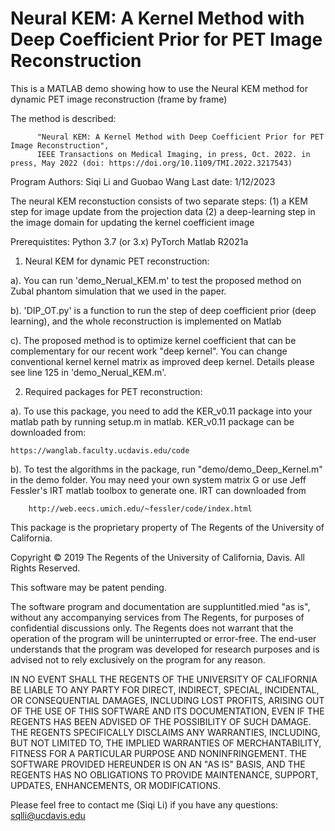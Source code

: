 # Neural KEM: A Kernel Method with Deep Coefficient Prior for PET Image Reconstruction

This is a MATLAB demo showing how to use the Neural KEM method for dynamic PET image reconstruction (frame by frame)

The method is described:

          "Neural KEM: A Kernel Method with Deep Coefficient Prior for PET Image Reconstruction", 
          IEEE Transactions on Medical Imaging, in press, Oct. 2022. in press, May 2022 (doi: https://doi.org/10.1109/TMI.2022.3217543)

Program Authors: Siqi Li and Guobao Wang
Last date: 1/12/2023

The neural KEM reconstuction consists of two separate steps: 
(1) a KEM step for image update from the projection data
(2) a deep-learning step in the image domain for updating the kernel coefficient image


Prerequistites:
	Python 3.7 (or 3.x)
	PyTorch
	Matlab R2021a


1. Neural KEM for dynamic PET reconstruction:

a). 	You can run 'demo_Nerual_KEM.m' to test the proposed method on Zubal phantom simulation that we used in the paper.

b).	'DIP_OT.py' is a function to run the step of deep coefficient prior (deep learning), and the whole reconstruction is implemented on Matlab

c).	The proposed method is to optimize kernel coefficient that can be complementary for our recent work "deep kernel". You can change conventional kernel 
	kernel matrix as improved deep kernel. Details please see line 125 in 'demo_Nerual_KEM.m'.

2. Required packages for PET reconstruction:

a).	To use this package, you need to add the KER_v0.11 package into your matlab path by
  	running setup.m in matlab. KER_v0.11 package can be downloaded from:

	https://wanglab.faculty.ucdavis.edu/code

b).	To test the algorithms in the package, run "demo/demo_Deep_Kernel.m" in the demo folder. You
  	may need your own system matrix G or use Jeff Fessler's IRT matlab toolbox to 
  	generate one. IRT can downloaded from 
  
      	http://web.eecs.umich.edu/~fessler/code/index.html

This package is the proprietary property of The Regents of the University of California.
 
Copyright © 2019 The Regents of the University of California, Davis. 
All Rights Reserved. 
 
This software may be patent pending.
 
The software program and documentation are suppluntitled.mied "as is", without any 
accompanying services from The Regents, for purposes of confidential discussions 
only. The Regents does not warrant that the operation of the program will be 
uninterrupted or error-free. The end-user understands that the program was 
developed for research purposes and is advised not to rely exclusively on 
the program for any reason.
 
IN NO EVENT SHALL THE REGENTS OF THE UNIVERSITY OF CALIFORNIA BE LIABLE TO ANY
PARTY FOR DIRECT, INDIRECT, SPECIAL, INCIDENTAL, OR CONSEQUENTIAL DAMAGES, 
INCLUDING LOST PROFITS, ARISING OUT OF THE USE OF THIS SOFTWARE AND ITS DOCUMENTATION, 
EVEN IF THE REGENTS HAS BEEN ADVISED OF THE POSSIBILITY OF SUCH DAMAGE. THE REGENTS 
SPECIFICALLY DISCLAIMS ANY WARRANTIES, INCLUDING, BUT NOT LIMITED TO, THE IMPLIED 
WARRANTIES OF MERCHANTABILITY, FITNESS FOR A PARTICULAR PURPOSE AND NONINFRINGEMENT. 
THE SOFTWARE PROVIDED HEREUNDER IS ON AN "AS IS" BASIS, AND THE REGENTS HAS NO 
OBLIGATIONS TO PROVIDE MAINTENANCE, SUPPORT, UPDATES, ENHANCEMENTS, OR MODIFICATIONS. 



Please feel free to contact me (Siqi Li) if you have any questions: sqlli@ucdavis.edu
